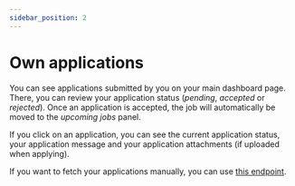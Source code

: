 ```yaml
---
sidebar_position: 2
---
```


# Own applications

You can see applications submitted by you on your main dashboard page. There, you can review your application status (_pending_, _accepted_ or _rejected_). Once an application is accepted, the job will automatically be moved to the _upcoming jobs_ panel.

If you click on an application, you can see the current application status, your application message and your application attachments (if uploaded when applying).

If you want to fetch your applications manually, you can use [this endpoint](https://www.postman.com/embloy/workspace/embloy-workspace/request/24977803-113dd00e-6c6e-42a5-ba20-3291ff75dcaf).